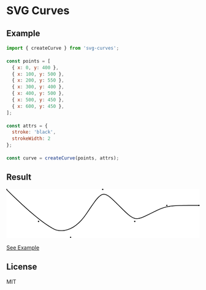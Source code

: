 # SVG Curves

## Example

```javascript
import { createCurve } from 'svg-curves';

const points = [
  { x: 0, y: 400 },
  { x: 100, y: 500 },
  { x: 200, y: 550 },
  { x: 300, y: 400 },
  { x: 400, y: 500 },
  { x: 500, y: 450 },
  { x: 600, y: 450 },
];

const attrs = {
  stroke: 'black',
  strokeWidth: 2
};

const curve = createCurve(points, attrs);
```

## Result

![Screenshot](docs/screenshot.png)

[See Example](example)

## License

MIT